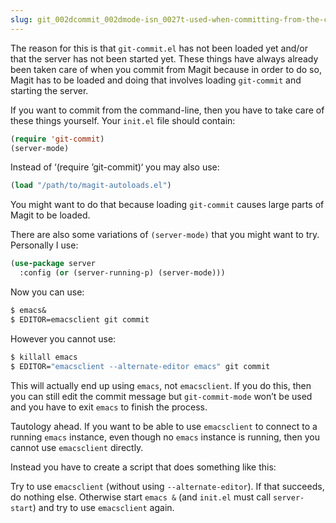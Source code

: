 ```yaml
---
slug: git_002dcommit_002dmode-isn_0027t-used-when-committing-from-the-command_002dline
---
```


The reason for this is that `git-commit.el` has not been loaded yet and/or that the server has not been started yet. These things have always already been taken care of when you commit from Magit because in order to do so, Magit has to be loaded and doing that involves loading `git-commit` and starting the server.

If you want to commit from the command-line, then you have to take care of these things yourself. Your `init.el` file should contain:

```lisp
(require 'git-commit)
(server-mode)
```

Instead of ‘(require ’git-commit)‘ you may also use:

```lisp
(load "/path/to/magit-autoloads.el")
```

You might want to do that because loading `git-commit` causes large parts of Magit to be loaded.

There are also some variations of `(server-mode)` that you might want to try. Personally I use:

```lisp
(use-package server
  :config (or (server-running-p) (server-mode)))
```

Now you can use:

```lisp
$ emacs&
$ EDITOR=emacsclient git commit
```

However you cannot use:

```lisp
$ killall emacs
$ EDITOR="emacsclient --alternate-editor emacs" git commit
```

This will actually end up using `emacs`, not `emacsclient`. If you do this, then you can still edit the commit message but `git-commit-mode` won’t be used and you have to exit `emacs` to finish the process.

Tautology ahead. If you want to be able to use `emacsclient` to connect to a running `emacs` instance, even though no `emacs` instance is running, then you cannot use `emacsclient` directly.

Instead you have to create a script that does something like this:

Try to use `emacsclient` (without using `--alternate-editor`). If that succeeds, do nothing else. Otherwise start `emacs &` (and `init.el` must call `server-start`) and try to use `emacsclient` again.
